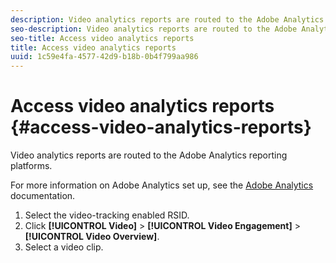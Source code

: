 ```yaml
---
description: Video analytics reports are routed to the Adobe Analytics reporting platforms.
seo-description: Video analytics reports are routed to the Adobe Analytics reporting platforms.
seo-title: Access video analytics reports
title: Access video analytics reports
uuid: 1c59e4fa-4577-42d9-b18b-0b4f799aa986
---
```


# Access video analytics reports {#access-video-analytics-reports}

Video analytics reports are routed to the Adobe Analytics reporting platforms.

 For more information on Adobe Analytics set up, see the [Adobe Analytics](https://microsite.omniture.com/t2/help/en_US/reference/) documentation. 
1. Select the video-tracking enabled RSID.
1. Click **[!UICONTROL Video]** > **[!UICONTROL Video Engagement]** > **[!UICONTROL Video Overview]**.
1. Select a video clip.